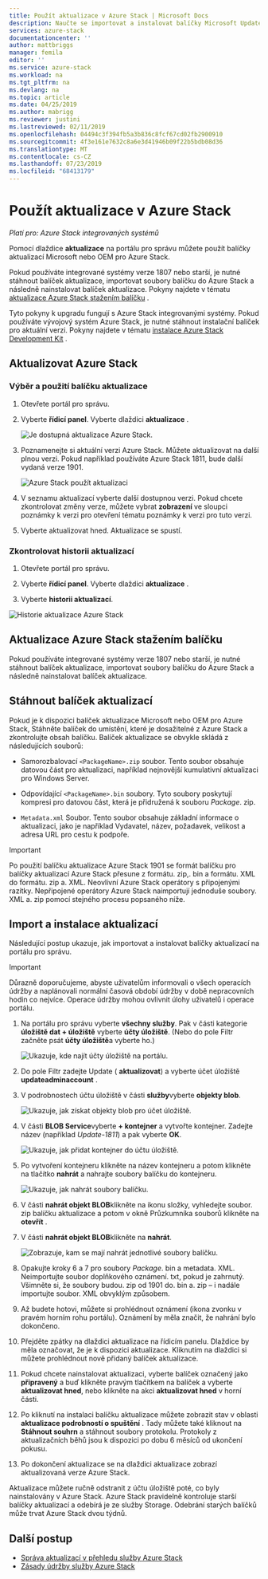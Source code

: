 ```yaml
---
title: Použít aktualizace v Azure Stack | Microsoft Docs
description: Naučte se importovat a instalovat balíčky Microsoft Update pro Azure Stack integrovaný systém.
services: azure-stack
documentationcenter: ''
author: mattbriggs
manager: femila
editor: ''
ms.service: azure-stack
ms.workload: na
ms.tgt_pltfrm: na
ms.devlang: na
ms.topic: article
ms.date: 04/25/2019
ms.author: mabrigg
ms.reviewer: justini
ms.lastreviewed: 02/11/2019
ms.openlocfilehash: 04494c3f394fb5a3b836c8fcf67cd02fb2900910
ms.sourcegitcommit: 4f3e161e7632c8a6e3d41946b09f22b5bdb08d36
ms.translationtype: MT
ms.contentlocale: cs-CZ
ms.lasthandoff: 07/23/2019
ms.locfileid: "68413179"
---
```

# <a name="apply-updates-in-azure-stack"></a>Použít aktualizace v Azure Stack

*Platí pro: Azure Stack integrovaných systémů*

Pomocí dlaždice **aktualizace** na portálu pro správu můžete použít balíčky aktualizací Microsoft nebo OEM pro Azure Stack.

Pokud používáte integrované systémy verze 1807 nebo starší, je nutné stáhnout balíček aktualizace, importovat soubory balíčku do Azure Stack a následně nainstalovat balíček aktualizace. Pokyny najdete v tématu [aktualizace Azure Stack stažením balíčku](#update-azure-stack-by-downloading-the-package) .

Tyto pokyny k upgradu fungují s Azure Stack integrovanými systémy. Pokud používáte vývojový systém Azure Stack, je nutné stáhnout instalační balíček pro aktuální verzi. Pokyny najdete v tématu [instalace Azure Stack Development Kit](../asdk/asdk-install.md) .

## <a name="update-azure-stack"></a>Aktualizovat Azure Stack

### <a name="select-and-apply-an-update-package"></a>Výběr a použití balíčku aktualizace

1. Otevřete portál pro správu.

2. Vyberte **řídicí panel**. Vyberte dlaždici **aktualizace** .

    ![Je dostupná aktualizace Azure Stack.](media/azure-stack-apply-updates/azure-stack-updates-1901-dashboard.png)

3. Poznamenejte si aktuální verzi Azure Stack. Můžete aktualizovat na další plnou verzi. Pokud například používáte Azure Stack 1811, bude další vydaná verze 1901.

    ![Azure Stack použít aktualizaci](media/azure-stack-apply-updates/azure-stack-updates-1901-updateavailable.png)

4. V seznamu aktualizací vyberte další dostupnou verzi. Pokud chcete zkontrolovat změny verze, můžete vybrat **zobrazení** ve sloupci poznámky k verzi pro otevření tématu poznámky k verzi pro tuto verzi.

5. Vyberte aktualizovat hned. Aktualizace se spustí.

### <a name="review-update-history"></a>Zkontrolovat historii aktualizací

1. Otevřete portál pro správu.

2. Vyberte **řídicí panel**. Vyberte dlaždici **aktualizace** .

3. Vyberte **historii aktualizací**.

![Historie aktualizace Azure Stack](media/azure-stack-apply-updates/azure-stack-update-history.PNG)

## <a name="update-azure-stack-by-downloading-the-package"></a>Aktualizace Azure Stack stažením balíčku

Pokud používáte integrované systémy verze 1807 nebo starší, je nutné stáhnout balíček aktualizace, importovat soubory balíčku do Azure Stack a následně nainstalovat balíček aktualizace.

## <a name="download-the-update-package"></a>Stáhnout balíček aktualizací

Pokud je k dispozici balíček aktualizace Microsoft nebo OEM pro Azure Stack, Stáhněte balíček do umístění, které je dosažitelné z Azure Stack a zkontrolujte obsah balíčku. Balíček aktualizace se obvykle skládá z následujících souborů:

- Samorozbalovací `<PackageName>.zip` soubor. Tento soubor obsahuje datovou část pro aktualizaci, například nejnovější kumulativní aktualizaci pro Windows Server.

- Odpovídající `<PackageName>.bin` soubory. Tyto soubory poskytují kompresi pro datovou část, která je přidružená k souboru *Package*. zip.

- `Metadata.xml` Soubor. Tento soubor obsahuje základní informace o aktualizaci, jako je například Vydavatel, název, požadavek, velikost a adresa URL pro cestu k podpoře.

> [!IMPORTANT]  
> Po použití balíčku aktualizace Azure Stack 1901 se formát balíčku pro balíčky aktualizací Azure Stack přesune z formátu. zip,. bin a formátu. XML do formátu. zip a. XML. Neovlivní Azure Stack operátory s připojenými razítky. Nepřipojené operátory Azure Stack naimportují jednoduše soubory. XML a. zip pomocí stejného procesu popsaného níže.

## <a name="import-and-install-updates"></a>Import a instalace aktualizací

Následující postup ukazuje, jak importovat a instalovat balíčky aktualizací na portálu pro správu.

> [!IMPORTANT]  
> Důrazně doporučujeme, abyste uživatelům informovali o všech operacích údržby a naplánovali normální časová období údržby v době nepracovních hodin co nejvíce. Operace údržby mohou ovlivnit úlohy uživatelů i operace portálu.

1. Na portálu pro správu vyberte **všechny služby**. Pak v části kategorie **úložiště dat + úložiště** vyberte **účty úložiště**. (Nebo do pole Filtr začněte psát **účty úložiště**a vyberte ho.)

    ![Ukazuje, kde najít účty úložiště na portálu.](media/azure-stack-apply-updates/ApplyUpdates1.png)

2. Do pole Filtr zadejte Update ( **aktualizovat**) a vyberte účet úložiště **updateadminaccount** .

3. V podrobnostech účtu úložiště v části **služby**vyberte **objekty blob**.
 
    ![Ukazuje, jak získat objekty blob pro účet úložiště.](media/azure-stack-apply-updates/ApplyUpdates3.png) 

4. V části **BLOB Service**vyberte **+ kontejner** a vytvořte kontejner. Zadejte název (například *Update-1811*) a pak vyberte **OK**.
 
     ![Ukazuje, jak přidat kontejner do účtu úložiště.](media/azure-stack-apply-updates/ApplyUpdates4.png)

5. Po vytvoření kontejneru klikněte na název kontejneru a potom klikněte na tlačítko **nahrát** a nahrajte soubory balíčku do kontejneru.
 
    ![Ukazuje, jak nahrát soubory balíčku.](media/azure-stack-apply-updates/ApplyUpdates5.png)

6. V části **nahrát objekt BLOB**klikněte na ikonu složky, vyhledejte soubor. zip balíčku aktualizace a potom v okně Průzkumníka souborů klikněte na **otevřít** .
  
7. V části **nahrát objekt BLOB**klikněte na **nahrát**.
  
    ![Zobrazuje, kam se mají nahrát jednotlivé soubory balíčku.](media/azure-stack-apply-updates/ApplyUpdates6.png)

8. Opakujte kroky 6 a 7 pro soubory *Package*. bin a metadata. XML. Neimportujte soubor doplňkového oznámení. txt, pokud je zahrnutý. Všimněte si, že soubory budou. zip od 1901 do. bin a. zip – i nadále importujte soubor. XML obvyklým způsobem.

9. Až budete hotovi, můžete si prohlédnout oznámení (ikona zvonku v pravém horním rohu portálu). Oznámení by měla značit, že nahrání bylo dokončeno.
10. Přejděte zpátky na dlaždici aktualizace na řídicím panelu. Dlaždice by měla označovat, že je k dispozici aktualizace. Kliknutím na dlaždici si můžete prohlédnout nově přidaný balíček aktualizace.
11. Pokud chcete nainstalovat aktualizaci, vyberte balíček označený jako **připravený** a buď klikněte pravým tlačítkem na balíček a vyberte **aktualizovat hned**, nebo klikněte na akci **aktualizovat hned** v horní části.
12. Po kliknutí na instalaci balíčku aktualizace můžete zobrazit stav v oblasti **aktualizace podrobností o spuštění** . Tady můžete také kliknout na **Stáhnout souhrn** a stáhnout soubory protokolu. Protokoly z aktualizačních běhů jsou k dispozici po dobu 6 měsíců od ukončení pokusu. 
13. Po dokončení aktualizace se na dlaždici aktualizace zobrazí aktualizovaná verze Azure Stack.

Aktualizace můžete ručně odstranit z účtu úložiště poté, co byly nainstalovány v Azure Stack. Azure Stack pravidelně kontroluje starší balíčky aktualizací a odebírá je ze služby Storage. Odebrání starých balíčků může trvat Azure Stack dvou týdnů.

## <a name="next-steps"></a>Další postup

- [Správa aktualizací v přehledu služby Azure Stack](azure-stack-updates.md)
- [Zásady údržby služby Azure Stack](azure-stack-servicing-policy.md)
